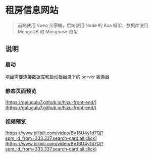 # 租房信息网站

> 前端使用 Vueq 全家桶，后端使用 Node 的 Koa 框架，数据库使用 MongoDB 和 Mongoose 框架

## 说明

### 启动

项目需要连接数据库和启动根目录下的 server 服务器

### 静态页面预览

[https://gulugulu7.github.io/hizu-front-end/](https://gulugulu7.github.io/hizu-front-end/)

### 视频预览

[https://www.bilibili.com/video/BV16U4y1d7Qj?spm_id_from=333.337.search-card.all.click](https://www.bilibili.com/video/BV16U4y1d7Qj?spm_id_from=333.337.search-card.all.click)
